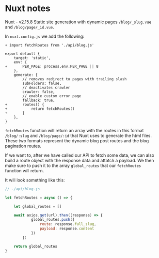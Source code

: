 # Nuxt notes

Nuxt - v2.15.8
Static site generation with dynamic pages `/blog/_slug.vue` and `/blog/page/_id.vue`.

In `nuxt.config.js` we add the following:
```diff-javascript
+ import fetchRoutes from './api/blog.js'

export default {
    target: 'static',
    env: {
+       PER_PAGE: process.env.PER_PAGE || 8
    },
    generate: {
        // removes redirect to pages with trailing slash
        subFolders: false,
        // deactivates crawler
        crawler: false,
        // enable custom error page
        fallback: true,
+       routes() {
+           return fetchRoutes()
+       }
    },
}
```
`fetchRoutes` function will return an array with the routes in this format `/blog/:slug` and `/blog/page/:id` that Nuxt uses to generate the html files.
These two formats represent the dynamic blog post routes and the blog pagination routes.

If we want to, after we have called our API to fetch some data, we can also build a route object with the response data and attatch a payload. We then make sure to push it to the array `global_routes` that our `fetchRoutes` function will return.

It will look something like this:
```js
// ./api/blog.js

let fetchRoutes = async () => {

    let global_routes = []

    await axios.get(url).then((response) => {
            global_routes.push({
                route: response.full_slug,
                payload: response.content
            })
        })

    return global_routes
}
```
